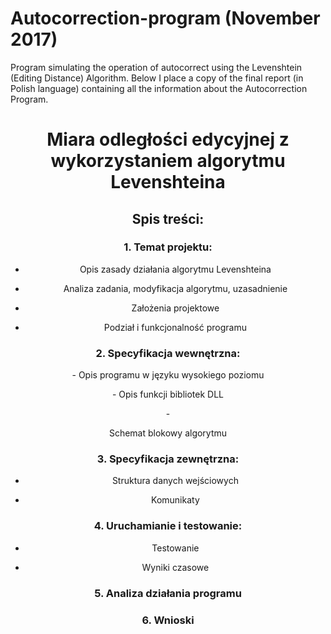 # Autocorrection-program (November 2017)
Program simulating the operation of autocorrect using the Levenshtein (Editing Distance) Algorithm. 
Below I place a copy of the final report (in Polish language) containing all the information about the Autocorrection Program.





# <p align="center"> Miara odległości edycyjnej z wykorzystaniem algorytmu Levenshteina </p>

## <p align="center"> Spis treści: </p>



### <p align="center"> 1. Temat projektu: </p>
   - <p align="center"> Opis zasady działania algorytmu Levenshteina </p>
   - <p align="center"> Analiza zadania, modyfikacja algorytmu, uzasadnienie </p>
   - <p align="center"> Założenia projektowe </p>
   - <p align="center"> Podział i funkcjonalność programu </p>

### <p align="center"> 2. Specyfikacja wewnętrzna: </p>
   <p align="center">     - Opis programu w języku wysokiego poziomu </p>
   <p align="center">     - Opis funkcji bibliotek DLL </p>
   <p align="center">     - <p align="center"> Schemat blokowy algorytmu </p>

### <p align="center"> 3. Specyfikacja zewnętrzna: </p>
   - <p align="center"> Struktura danych wejściowych </p>
   - <p align="center"> Komunikaty </p>

### <p align="center"> 4. Uruchamianie i testowanie: </p>
   - <p align="center"> Testowanie </p>
   - <p align="center"> Wyniki czasowe </p>

### <p align="center"> 5. Analiza działania programu </p>

### <p align="center"> 6. Wnioski </p>

